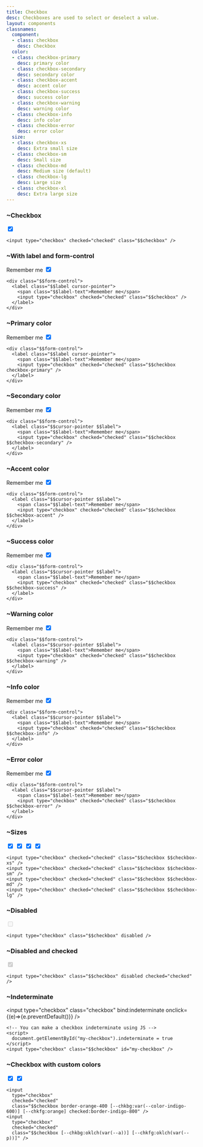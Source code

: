 ```yaml
---
title: Checkbox
desc: Checkboxes are used to select or deselect a value.
layout: components
classnames:
  component:
  - class: checkbox
    desc: Checkbox
  color:
  - class: checkbox-primary
    desc: primary color
  - class: checkbox-secondary
    desc: secondary color
  - class: checkbox-accent
    desc: accent color
  - class: checkbox-success
    desc: success color
  - class: checkbox-warning
    desc: warning color
  - class: checkbox-info
    desc: info color
  - class: checkbox-error
    desc: error color
  size:
  - class: checkbox-xs
    desc: Extra small size
  - class: checkbox-sm
    desc: Small size
  - class: checkbox-md
    desc: Medium size (default)
  - class: checkbox-lg
    desc: Large size
  - class: checkbox-xl
    desc: Extra large size
---
```


<script>
  import Component from "$components/Component.svelte"
  let indeterminate = true;
</script>

### ~Checkbox
<input type="checkbox" checked="checked" class="checkbox" />

```~html
<input type="checkbox" checked="checked" class="$$checkbox" />
```


### ~With label and form-control
<div class="form-control w-52">
  <label class="cursor-pointer label">
    <span class="label-text">Remember me</span>
    <input type="checkbox" checked="checked" class="checkbox" />
  </label>
</div>

```~html
<div class="$$form-control">
  <label class="$$label cursor-pointer">
    <span class="$$label-text">Remember me</span>
    <input type="checkbox" checked="checked" class="$$checkbox" />
  </label>
</div>
```


### ~Primary color
<div class="form-control w-52">
  <label class="cursor-pointer label">
    <span class="label-text">Remember me</span>
    <input type="checkbox" checked="checked" class="checkbox checkbox-primary" />
  </label>
</div>

```~html
<div class="$$form-control">
  <label class="$$label cursor-pointer">
    <span class="$$label-text">Remember me</span>
    <input type="checkbox" checked="checked" class="$$checkbox checkbox-primary" />
  </label>
</div>
```


### ~Secondary color
<div class="form-control w-52">
  <label class="cursor-pointer label">
    <span class="label-text">Remember me</span>
    <input type="checkbox" checked="checked" class="checkbox checkbox-secondary" />
  </label>
</div>

```~html
<div class="$$form-control">
  <label class="$$cursor-pointer $$label">
    <span class="$$label-text">Remember me</span>
    <input type="checkbox" checked="checked" class="$$checkbox $$checkbox-secondary" />
  </label>
</div>
```


### ~Accent color
<div class="form-control w-52">
  <label class="cursor-pointer label">
    <span class="label-text">Remember me</span>
    <input type="checkbox" checked="checked" class="checkbox checkbox-accent" />
  </label>
</div>

```~html
<div class="$$form-control">
  <label class="$$cursor-pointer $$label">
    <span class="$$label-text">Remember me</span>
    <input type="checkbox" checked="checked" class="$$checkbox $$checkbox-accent" />
  </label>
</div>
```


### ~Success color
<div class="form-control w-52">
  <label class="cursor-pointer label">
    <span class="label-text">Remember me</span>
    <input type="checkbox" checked="checked" class="checkbox checkbox-success" />
  </label>
</div>

```~html
<div class="$$form-control">
  <label class="$$cursor-pointer $$label">
    <span class="$$label-text">Remember me</span>
    <input type="checkbox" checked="checked" class="$$checkbox $$checkbox-success" />
  </label>
</div>
```


### ~Warning color
<div class="form-control w-52">
  <label class="cursor-pointer label">
    <span class="label-text">Remember me</span>
    <input type="checkbox" checked="checked" class="checkbox checkbox-warning" />
  </label>
</div>

```~html
<div class="$$form-control">
  <label class="$$cursor-pointer $$label">
    <span class="$$label-text">Remember me</span>
    <input type="checkbox" checked="checked" class="$$checkbox $$checkbox-warning" />
  </label>
</div>
```


### ~Info color
<div class="form-control w-52">
  <label class="cursor-pointer label">
    <span class="label-text">Remember me</span>
    <input type="checkbox" checked="checked" class="checkbox checkbox-info" />
  </label>
</div>

```~html
<div class="$$form-control">
  <label class="$$cursor-pointer $$label">
    <span class="$$label-text">Remember me</span>
    <input type="checkbox" checked="checked" class="$$checkbox $$checkbox-info" />
  </label>
</div>
```


### ~Error color
<div class="form-control w-52">
  <label class="cursor-pointer label">
    <span class="label-text">Remember me</span>
    <input type="checkbox" checked="checked" class="checkbox checkbox-error" />
  </label>
</div>

```~html
<div class="$$form-control">
  <label class="$$cursor-pointer $$label">
    <span class="$$label-text">Remember me</span>
    <input type="checkbox" checked="checked" class="$$checkbox $$checkbox-error" />
  </label>
</div>
```


### ~Sizes
<div class="flex flex-col items-center gap-2">
  <input type="checkbox" checked="checked" class="checkbox checkbox-xs" />
  <input type="checkbox" checked="checked" class="checkbox checkbox-sm" />
  <input type="checkbox" checked="checked" class="checkbox checkbox-md" />
  <input type="checkbox" checked="checked" class="checkbox checkbox-lg" />
</div>

```~html
<input type="checkbox" checked="checked" class="$$checkbox $$checkbox-xs" />
<input type="checkbox" checked="checked" class="$$checkbox $$checkbox-sm" />
<input type="checkbox" checked="checked" class="$$checkbox $$checkbox-md" />
<input type="checkbox" checked="checked" class="$$checkbox $$checkbox-lg" />
```


### ~Disabled
<input type="checkbox" disabled="disabled" class="checkbox" />

```~html
<input type="checkbox" class="$$checkbox" disabled />
```


### ~Disabled and checked
<input type="checkbox" disabled="disabled" class="checkbox" checked="checked" />

```~html
<input type="checkbox" class="$$checkbox" disabled checked="checked" />
```


### ~Indeterminate
<input type="checkbox" class="checkbox" bind:indeterminate onclick={(e)=>{e.preventDefault()}} />

```~html
<!-- You can make a checkbox indeterminate using JS -->
<script>
  document.getElementById("my-checkbox").indeterminate = true
</script>
<input type="checkbox" class="$$checkbox" id="my-checkbox" />
```


### ~Checkbox with custom colors
<input type="checkbox" checked="checked" class="checkbox border-orange-400 checked:border-indigo-800 [--chkbg:var(--color-indigo-600)] [--chkfg:orange]" />
<input type="checkbox" checked="checked" class="checkbox [--chkbg:oklch(var(--a))] [--chkfg:oklch(var(--p))]" />

```~html
<input
  type="checkbox"
  checked="checked"
  class="$$checkbox border-orange-400 [--chkbg:var(--color-indigo-600)] [--chkfg:orange] checked:border-indigo-800" />
<input
  type="checkbox"
  checked="checked"
  class="$$checkbox [--chkbg:oklch(var(--a))] [--chkfg:oklch(var(--p))]" />
```

